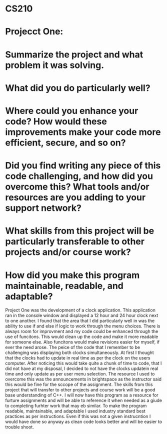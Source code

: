 # CS210

# Projecct One:

# Summarize the project and what problem it was solving.
# What did you do particularly well?
# Where could you enhance your code? How would these improvements make your code more efficient, secure, and so on?
# Did you find writing any piece of this code challenging, and how did you overcome this? What tools and/or resources are you adding to your support network?
# What skills from this project will be particularly transferable to other projects and/or course work?
# How did you make this program maintainable, readable, and adaptable?

  Project One was the development of a clock application.  This application ran in the console window and displayed a 12 hour and 24 hour clock next to one another.  I found that the area that I did particularly well in was the ability to use if and else if logic to work through the menu choices.  There is always room for improvment and my code could be enhanced through the use of funcitons.  This would clean up the code and make it more readable for someone else.  Also funcitons would make revisions easier for myself, if ever the need arose.  The peice of the code that I remember to be challenging was displaying both clocks simultaneously.  At first I thought that the clocks had to update in real time as per the clock on the users computer.  After noticing this would take quite a chunk of time to code, that I did not have at my disposal, I decided to not have the clocks updatein real time and only update as per user menu selection.  The resource I used to overcome this was the announcements in brightspace as the instructor said this would be fine for the sccope of the assignment.  The skills from this project that will transfer to other projects and course work will be a good base understanding of C++.  I will now have this program as a resource for furture assignments and will be able to reference it when needed as a giude to completing furhter work that may eb similar.  To make the program readable, maintainable, and adaptable I used industry standard best practices as per instructions.  Even if this was not a given instrucntion I would have done so anyway as clean code looks better and will be easier to trouble shoot.
